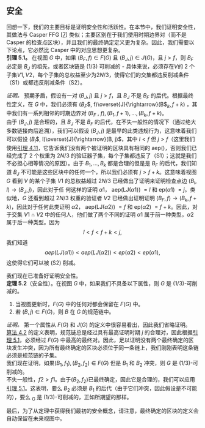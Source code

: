## 安全

回想⼀下，我们的主要⽬标是证明安全性和活跃性。在本节中，我们证明安全性，其做法与 Casper FFG [[7](/README.md#7)] 类似；主要区别在于我们使⽤时期边界对（⽽不是 Casper 的检查点区块），并且我们的最终确定定义更为复杂。因此，我们需要以下论点，它必然⽐ Casper 中的对应思想更复杂。  
<span id="5.1" style="font-weight: bold">**引理 5.1。** </span> 在视图 $G$ 中，如果 $(B$<sub>$F$</sub>$, f) ∈ F(G)$ 且 $(B$<sub>$J$</sub>$, j) ∈ J(G)$，且 $j > f$，则 $B$<sub>$F$</sub> 必定是 $B$<sub>$J$</sub> 的祖先，或者区块链是 (1/3) 可削减的 - 具体来说，必须存在$V$的 2 个子集$V1,V2$，每个子集的总权益至少为$2N/3$，使得它们的交集都违反削减条件（S1）或都违反削减条件（S2）。

_证明。_ 预期⽭盾，假设有⼀对 $(B$<sub>$J$</sub>$, j)$ 且 $j > f$，且 $B$<sub>$J$</sub> 不是 $B$<sub>$F$</sub> 的后代。根据最终性定义，在 $G$ 中，我们必须有 $(B$<sub>$F$</sub>$, f)\overset{J}{\rightarrow}(B$<sub>$k$</sub>$, f+k)$ ，其中我们有⼀系列相邻的时期边界对 $(B$<sub>$F$</sub> $,$ $f),(B$<sub>$1$</sub>$, f + 1), . . . ,(B$<sub>$k$</sub>$, f + k)$。  
由于 $(B$<sub>$J$</sub>$, j)$ 是合理的，且 $B$<sub>$J$</sub> 不是 $B$<sub>$F$</sub> 的后代，在不失⼀般性的情况下（通过绝⼤多数链接向后追溯），我们可以假设 $(B$<sub>$J$</sub>$, j)$ 是最早的此类违规⾏为，这意味着我们可以假设 $(B$<sub>$l$</sub>$, l)\overset{J}{\rightarrow}(B, j)$，其中 $l < f$ 但 $j > f$（这⾥我们使⽤[引理 4.11](/Main-Protocol-Gasper.md#4.11)，它告诉我们没有两个被证明的区块具有相同的 aep()，否则我们已经完成了 2 个权重为 $2N/3$ 的验证器⼦集，每个⼦集都违反了（S1）；这就是我们不必担⼼相等情况的原因）。由于 $B$<sub>$1$</sub>$, . . . , B$<sub>$k$</sub> 都是合理的但是是 $B$<sub>$F$</sub> 的后代，我们知道 $B$<sub>$J$</sub> 不可能是这些区块中的任何⼀个，所以我们必须有 $j > f + k$。这意味着视图 $G$ 看到 $V$ 的某个⼦集 $V1$ 的总权益超过 $2N/3$ 已经做出了证明来证明检查点边 $(B$<sub>$l$</sub>$, l){\rightarrow}(B$<sub>$J$</sub>$, j)$，因此对于任
何这样的证明 $α1$， aep(LJ($α1$)) $=l$ 和 ep($α1$) $= j$。类似地，$G$ 还看到超过 $2N/3$ 权重的验证者 $V2$ 已经做出证明证明 $(B$<sub>$F$</sub>$, f){\rightarrow}(B$<sub>$k$</sub>$, f+k)$，因此对于任何此类证明 $α2$， aep(LJ($α2$)) $=f$ 和 ep($α2$) $= f + k$。因此，对于交集 $V1 ∩ V2$ 中的任何⼈，他们做了两个不同的证明 $α1$ 属于前一种类型，$α2$ 属于后一种类型。因为  
$$l < f < f + k < j,$$
我们知道
$$aep (LJ (α1)) < aep (LJ (α2)) < ep (α2) < ep (α1),$$
这使得它们可以被 (S2) 削减。

我们现在已准备好证明安全性。  
**定理 5.2**（安全性）。在视图 $G$ 中，如果我们不具备以下属性，则 $G$ 是 (1/3)-可削减的。

1. 当视图更新时，$F(G)$ 中的任何对都会保留在 $F(G)$ 中。
2. 若 $(B, j) ∈ F(G)$，则 $B$ 在 $G$ 的规范链中。

_证明。_ 第⼀个属性从 $F(G)$ 和 $J(G$) 的定义中很容易看出，因此我们省略证明。  
[算法 4.2](/Main-Protocol-Gasper.md#algorithm-4.2) 的定义表明，规范链总是经过具有最⾼证明时期 $j$ 的合理对，因此根据[引理 5.1](#5.1)，必须经过 $F(G)$ 中最⾼的最终对。因此，⾜以证明没有两个最终确定的区块发⽣冲突，因为所有最终确定的区块必须位于同⼀条链上，我们刚刚表明这条链必须是规范链的⼦集。  
我们现在证明，如果$(B$<sub>$1$</sub>$,f$<sub>$1$</sub>$),(B$<sub>$2$</sub>$,f$<sub>$2$</sub>$) ∈ F(G)$ 但是 $B$<sub>$1$</sub> 和 $B$<sub>$2$</sub> 冲突，则 $G$ 是 (1/3)-可削减的。  
不失⼀般性，$f2 > f1$。由于$(B$<sub>$2$</sub>$, f$<sub>$2$</sub>$)$已最终确定，因此它是合理的，我们可以应⽤[引理 5.1](#5.1)。这表明，要么 $B$<sub>$2$</sub> 必须是 $B$<sub>$1$</sub> 的后代（由于它们冲突，因此假设是不可能的），要么 <sub>G</sub> 是 (1/3)-可削减的，正如所期望的那样。

最后，为了从定理中获得我们最初的安全概念，请注意，最终确定的区块的定义会⾃动保留在未来视图中。
